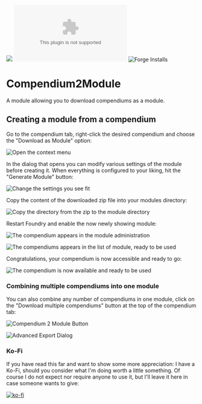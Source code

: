 ![](https://img.shields.io/badge/Foundry-v10-informational)
![Latest Release Download Count](https://img.shields.io/github/downloads/kid2407/Compendium2Module/latest/module.zip)
![Forge Installs](https://img.shields.io/badge/dynamic/json?label=Forge%20Installs&query=package.installs&suffix=%25&url=https%3A%2F%2Fforge-vtt.com%2Fapi%2Fbazaar%2Fpackage%2Fcompendium2module&colorB=4aa94a)

# Compendium2Module

A module allowing you to download compendiums as a module.

## Creating a module from a compendium

Go to the compendium tab, right-click the desired compendium and choose the "Download as Module" option:

![Open the context menu](https://user-images.githubusercontent.com/13555681/154428022-da72a690-c8e7-4042-b539-4cc9e642445d.png)

In the dialog that opens you can modify various settings of the module before creating it. When everything is configured to your liking, hit the "Generate Module" button:

![Change the settings you see fit](https://user-images.githubusercontent.com/13555681/154428025-82a4a791-14eb-4c45-abf3-51a8585327a0.png)

Copy the content of the downloaded zip file into your modules directory:

![Copy the directory from the zip to the module directory](https://user-images.githubusercontent.com/13555681/154428029-9da6d650-fee4-4561-adab-bba5dc464a1e.png)

Restart Foundry and enable the now newly showing module:

![The compendium appears in the module administration](https://user-images.githubusercontent.com/13555681/154428030-fd4c2f6b-94fd-4e6e-abe6-c1b2ef32b7f4.png)

![The compendiums appears in the list of module, ready to be used](https://user-images.githubusercontent.com/13555681/154428035-3c508ff2-8d90-4097-bd1b-0702edfe700e.png)

Congratulations, your compendium is now accessible and ready to go:

![The compendium is now available and ready to be used](https://user-images.githubusercontent.com/13555681/154092610-63f11efb-f7f0-46a1-a9e3-ad9f1bc8b437.png)

### Combining multiple compendiums into one module

You can also combine any number of compendiums in one module, click on the "Download multiple compendiums" button at the top of the compendium tab:

![Compendium 2 Module Button](https://user-images.githubusercontent.com/13555681/154428036-5a025409-5e40-493c-9603-73eb50dfa523.png)

![Advanced Export Dialog](https://user-images.githubusercontent.com/13555681/154428038-47968ee4-5843-474c-b73e-3f8a28205c0c.png)

### Ko-Fi

If you have read this far and want to show some more appreciation: I have a Ko-Fi, should you consider what I'm doing worth a little something. Of course I do not expect nor require anyone to use it, but I'll leave it here in case someone wants to give:

[![ko-fi](https://ko-fi.com/img/githubbutton_sm.svg)](https://ko-fi.com/H2H7ALZTI)
